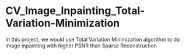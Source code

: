 # CV_Image_Inpainting_Total-Variation-Minimization
In this project, we would use Total Variation Minimization algorithm to do image inpainting with higher PSNR than Sparse Reconstruction
